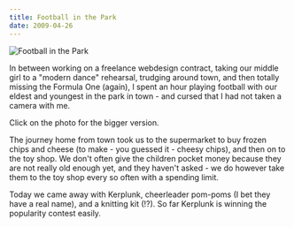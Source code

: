 ```yaml
---
title: Football in the Park
date: 2009-04-26
---
```


![Football in the Park](https://source.unsplash.com/X6cChncECA8/1600x900)

In between working on a freelance webdesign contract, taking our middle girl to a "modern dance" rehearsal, trudging around town, and then totally missing the Formula One (again), I spent an hour playing football with our eldest and youngest in the park in town - and cursed that I had not taken a camera with me.

Click on the photo for the bigger version.

The journey home from town took us to the supermarket to buy frozen chips and cheese (to make - you guessed it - cheesy chips), and then on to the toy shop. We don't often give the children pocket money because they are not really old enough yet, and they haven't asked - we do however take them to the toy shop every so often with a spending limit.

Today we came away with Kerplunk, cheerleader pom-poms (I bet they have a real name), and a knitting kit (!?). So far Kerplunk is winning the popularity contest easily.